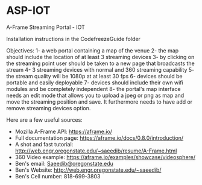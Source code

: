 # ASP-IOT
A-Frame Streaming Portal - IOT

Installation instructions in the CodefreezeGuide folder


Objectives:
1- a web portal containing a map of the venue
2- the map should include the location of at least 3 streaming devices
3- by clicking on the streaming point user should be taken to a new page that broadcasts the stream
4- 3 streaming devices with normal and 360 streaming capability
5- the stream quality will be 1080p at at least 30 fps
6- devices should be portable and easily deployable
7- devices should include their own wifi modules and be completely independent
8- the portal's map interface needs an edit mode that allows you to upload a jpeg or png as map and move the streaming position and save. It furthermore needs to have add or remove streaming devices option.

Here are a few useful sources:

- Mozilla A-Frame API: https://aframe.io/
- Full documentation page: https://aframe.io/docs/0.8.0/introduction/
- A shot and fast tutorial: http://web.engr.oregonstate.edu/~saeedib/resume/A-Frame.html
- 360 Video example: https://aframe.io/examples/showcase/videosphere/
- Ben's email: Saeedib@oregonstate.edu
- Ben's Website: http://web.engr.oregonstate.edu/~saeedib/
- Ben's Cell number: 818-699-3803

